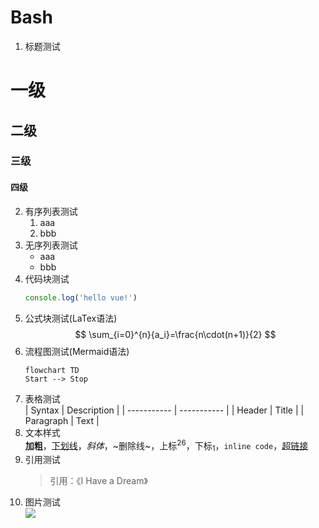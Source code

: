 # Bash
1. 标题测试
# 一级
## 二级
### 三级
#### 四级
2. 有序列表测试
    1. aaa
    2. bbb
3. 无序列表测试
    * aaa
    * bbb
4. 代码块测试
   ```js
   console.log('hello vue!')
   ```
5. 公式块测试(LaTex语法)  
   $$
   \sum_{i=0}^{n}{a_i}=\frac{n\cdot(n+1)}{2}
   $$
6. 流程图测试(Mermaid语法)
    ```mermaid
    flowchart TD
    Start --> Stop
    ```
7. 表格测试    
   | Syntax      | Description |
   | ----------- | ----------- |
   | Header      | Title       |
   | Paragraph   | Text        |
8. 文本样式  
**加粗**，<u>下划线</u>，_斜体_，~删除线~，上标<sup>26</sup>，下标<sub>1</sub>，`inline code`，[超链接](https://imzbf.cc)
9. 引用测试
   > 引用：《I Have a Dream》
10. 图片测试  
   ![](https://avatars.githubusercontent.com/u/76812193?s%E2%80%A600&u=1944a4809b1f20b458412b7bb058866b8048fa1a&v=4)

